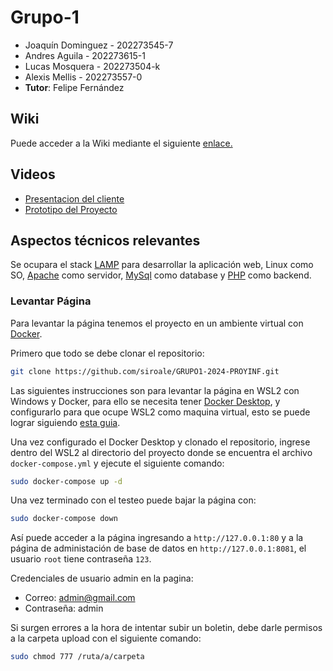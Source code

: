 # Grupo-1

* Joaquín Dominguez - 202273545-7
* Andres Aguila - 202273615-1
* Lucas Mosquera - 202273504-k
* Alexis Mellis - 202273557-0
* **Tutor**: Felipe Fernández

## Wiki

Puede acceder a la Wiki mediante el siguiente [enlace.](https://github.com/siroale/Grupo-1/wiki)

## Videos

- [Presentacion del cliente](https://youtu.be/abJau21SDIk)
- [Prototipo del Proyecto](https://youtu.be/Z2_IOhcjPvM)

## Aspectos técnicos relevantes

Se ocupara el stack [LAMP](https://www.php.net/manual/en/features.commandline.webserver.php) para desarrollar la aplicación web, Linux como SO, [Apache](https://apache.org/) como servidor, [MySql](https://www.mysql.com/) como database y [PHP](https://www.php.net/) como backend.

### Levantar Página

Para levantar la página tenemos el proyecto en un ambiente virtual con [Docker](https://www.docker.com/).

Primero que todo se debe clonar el repositorio:

``` sh
git clone https://github.com/siroale/GRUPO1-2024-PROYINF.git
``````

Las siguientes instrucciones son para levantar la página en WSL2 con Windows y Docker, para ello se necesita tener [Docker Desktop](https://www.docker.com/get-started/), y configurarlo para que ocupe WSL2 como maquina virtual, esto se puede lograr siguiendo [esta guia](https://docs.docker.com/desktop/wsl/#turn-on-docker-desktop-wsl-2).

Una vez configurado el Docker Desktop y clonado el repositorio, ingrese dentro del WSL2 al directorio del proyecto donde se encuentra el archivo `docker-compose.yml` y ejecute el siguiente comando:

``` sh
sudo docker-compose up -d
```

Una vez terminado con el testeo puede bajar la página con:

``` sh
sudo docker-compose down
```

Así puede acceder a la página ingresando a `http://127.0.0.1:80` y a la página de administación de base de datos en `http://127.0.0.1:8081`, el usuario `root` tiene contraseña `123`.

Credenciales de usuario admin en la pagina:
- Correo: admin@gmail.com
- Contraseña: admin

Si surgen errores a la hora de intentar subir un boletin, debe darle permisos a la carpeta upload con el siguiente comando:
``` sh
sudo chmod 777 /ruta/a/carpeta
```
